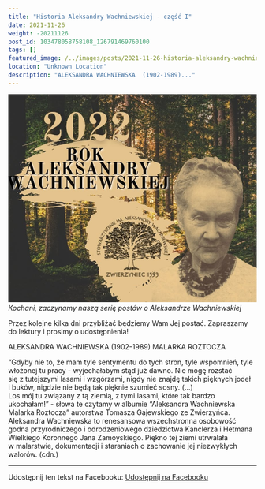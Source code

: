 ```yaml
---
title: "Historia Aleksandry Wachniewskiej - część I"
date: 2021-11-26
weight: -20211126
post_id: 103478058758108_126791469760100
tags: []
featured_image: /../images/posts/2021-11-26-historia-aleksandry-wachniewskiej---czesc.jpg
location: "Unknown Location"
description: "ALEKSANDRA WACHNIEWSKA  (1902-1989)..."
---
```


![Kochani, zaczynamy naszą serię postów o Aleksandrze Wachniewskiej](/images/posts/2021-11-26-historia-aleksandry-wachniewskiej---czesc.jpg)
*Kochani, zaczynamy naszą serię postów o Aleksandrze Wachniewskiej*

Przez kolejne kilka dni przybliżać będziemy Wam Jej postać. Zapraszamy do lektury i prosimy o udostępnienia!

ALEKSANDRA WACHNIEWSKA
 (1902-1989)
 MALARKA ROZTOCZA

“Gdyby nie to, że mam tyle sentymentu do tych stron, tyle wspomnień, tyle włożonej tu pracy - wyjechałabym stąd już dawno. Nie mogę rozstać się z tutejszymi lasami i wzgórzami, nigdy nie znajdę takich pięknych jodeł i buków, nigdzie nie będą tak pięknie szumieć sosny. (...) Los mój tu związany z tą ziemią, z tymi lasami, które tak bardzo ukochałam!” - słowa te czytamy w albumie “Aleksandra Wachniewska Malarka Roztocza” autorstwa Tomasza Gajewskiego ze Zwierzyńca.
     Aleksandra Wachniewska to renesansowa wszechstronna osobowość godna przyrodniczego i odrodzeniowego dziedzictwa Kanclerza i Hetmana Wielkiego Koronnego Jana Zamoyskiego. Piękno tej ziemi utrwalała w malarstwie, dokumentacji i staraniach  o zachowanie jej niezwykłych walorów. (cdn.)

---

Udostępnij ten tekst na Facebooku:
[Udostępnij na Facebooku](https://www.facebook.com/sharer/sharer.php?u=https://stowarzyszeniewachniewskiej.pl/posts/Kochani-zaczynamy-nasza-serie-postow-o-Aleksandrze)

<script type="application/ld+json">
{
  "@context": "https://schema.org",
  "@type": "BlogPosting",
  "headline": "Historia Aleksandry Wachniewskiej - część I",
  "datePublished": "2021-11-26",
  "dateModified": "2021-11-26",
  "author": {
    "@type": "Organization",
    "name": "Stowarzyszenie im. Aleksandry Wachniewskiej"
  },
  "publisher": {
    "@type": "Organization",
    "name": "Stowarzyszenie im. Aleksandry Wachniewskiej",
    "logo": {
      "@type": "ImageObject",
      "url": "https://stowarzyszeniewachniewskiej.pl/images/logo/logo.svg"
    }
  },
  "mainEntityOfPage": {
    "@type": "WebPage",
    "@id": "https://stowarzyszeniewachniewskiej.pl/posts/historia-aleksandry-wachniewskiej---czesc"
  },
  "image": {
    "@type": "ImageObject",
    "url": "https://stowarzyszeniewachniewskiej.pl//images/posts/2021-11-26-historia-aleksandry-wachniewskiej---czesc.jpg"
  },
  "articleSection": "Dziedzictwo Kulturowe i Zabytki",
  "keywords": "[]",
  "wordCount": 137,
  "articleBody": "czesc.jpg\nlocation: \"Unknown Location\"\ndescription: \"ALEKSANDRA WACHNIEWSKA  (1902-1989)...\"\n\n\nPrzez kolejne kilka dni przybliżać będziemy Wam Jej postać. Zapraszamy do lektury i prosimy o udostępnienia!\n\nALEKSANDRA WACHNIEWSKA\n (1902-1989)\n MALARKA ROZTOCZA\n\n“Gdyby nie to, że mam tyle sentymentu do tych stron, tyle wspomnień, tyle włożonej tu pracy - wyjechałabym stąd już dawno. Nie mogę rozstać się z tutejszymi lasami i wzgórzami, nigdy nie znajdę takich pięknych jodeł i buków, nigdzie nie będą tak pięknie szumieć sosny. (...) Los mój tu związany z tą ziemią, z tymi lasami, które tak bardzo ukochałam!” - słowa te czytamy w albumie “Aleksandra Wachniewska Malarka Roztocza” autorstwa Tomasza Gajewskiego ze Zwierzyńca.\n     Aleksandra Wachniewska to renesansowa wszechstronna osobowość godna przyrodniczego i odrodzeniowego dziedzictwa Kanclerza i Hetmana Wielkiego Koronnego Jana Zamoyskiego. Piękno tej ziemi utrwalała w malarstwie, dokumentacji i staraniach  o zachowanie jej niezwykłych walorów. (cdn.)",
  "description": "ALEKSANDRA WACHNIEWSKA  (1902-1989)...",
  "copyrightHolder": null
}
</script>
<script type="application/ld+json">
{
  "@context": "https://schema.org",
  "@type": "BreadcrumbList",
  "itemListElement": [
    {
      "@type": "ListItem",
      "position": 1,
      "name": "Home",
      "item": "https://stowarzyszeniewachniewskiej.pl"
    },
    {
      "@type": "ListItem",
      "position": 2,
      "name": "posts",
      "item": "https://stowarzyszeniewachniewskiej.pl/posts"
    },
    {
      "@type": "ListItem",
      "position": 3,
      "name": "Historia Aleksandry Wachniewskiej - część I",
      "item": "https://stowarzyszeniewachniewskiej.pl/posts/historia-aleksandry-wachniewskiej---czesc"
    }
  ]
}
</script>
